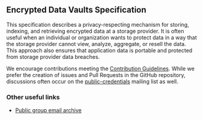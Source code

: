 ## Encrypted Data Vaults Specification

This specification describes a privacy-respecting mechanism for storing,
indexing, and retrieving encrypted data at a storage provider. It is often
useful when an individual or organization wants to protect data in a way that
the storage provider cannot view, analyze, aggregate, or resell the data.
This approach also ensures that application data is portable and protected
from storage provider data breaches.

We encourage contributions meeting the [Contribution
Guidelines](CONTRIBUTING.md).  While we prefer the creation of issues
and Pull Requests in the GitHub repository, discussions often occur
on the
[public-credentials](http://lists.w3.org/Archives/Public/public-credentials/)
mailing list as well.

### Other useful links
* [Public group email archive](https://lists.w3.org/Archives/Public/public-credentials/)
